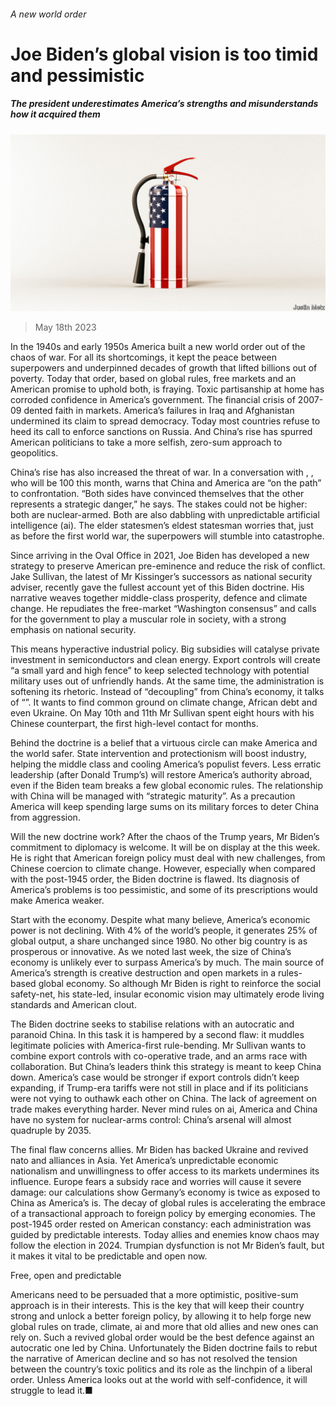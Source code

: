 ###### A new world order

# Joe Biden’s global vision is too timid and pessimistic 

##### The president underestimates America’s strengths and misunderstands how it acquired them 

![image](images/20230520_LDD001.jpg) 

> May 18th 2023 

In the 1940s and early 1950s America built a new world order out of the chaos of war. For all its shortcomings, it kept the peace between superpowers and underpinned decades of growth that lifted billions out of poverty. Today that order, based on global rules, free markets and an American promise to uphold both, is fraying. Toxic partisanship at home has corroded confidence in America’s government. The financial crisis of 2007-09 dented faith in markets. America’s failures in Iraq and Afghanistan undermined its claim to spread democracy. Today most countries refuse to heed its call to enforce sanctions on Russia. And China’s rise has spurred American politicians to take a more selfish, zero-sum approach to geopolitics.

China’s rise has also increased the threat of war. In a conversation with , , who will be 100 this month, warns that China and America are “on the path” to confrontation. “Both sides have convinced themselves that the other represents a strategic danger,” he says. The stakes could not be higher: both are nuclear-armed. Both are also dabbling with unpredictable artificial intelligence (ai). The elder statesmen’s eldest statesman worries that, just as before the first world war, the superpowers will stumble into catastrophe.

Since arriving in the Oval Office in 2021, Joe Biden has developed a new strategy to preserve American pre-eminence and reduce the risk of conflict. Jake Sullivan, the latest of Mr Kissinger’s successors as national security adviser, recently gave the fullest account yet of this Biden doctrine. His narrative weaves together middle-class prosperity, defence and climate change. He repudiates the free-market “Washington consensus” and calls for the government to play a muscular role in society, with a strong emphasis on national security.

This means hyperactive industrial policy. Big subsidies will catalyse private investment in semiconductors and clean energy. Export controls will create “a small yard and high fence” to keep selected technology with potential military uses out of unfriendly hands. At the same time, the administration is softening its rhetoric. Instead of “decoupling” from China’s economy, it talks of “”. It wants to find common ground on climate change, African debt and even Ukraine. On May 10th and 11th Mr Sullivan spent eight hours with his Chinese counterpart, the first high-level contact for months.

Behind the doctrine is a belief that a virtuous circle can make America and the world safer. State intervention and protectionism will boost industry, helping the middle class and cooling America’s populist fevers. Less erratic leadership (after Donald Trump’s) will restore America’s authority abroad, even if the Biden team breaks a few global economic rules. The relationship with China will be managed with “strategic maturity”. As a precaution America will keep spending large sums on its military forces to deter China from aggression. 

Will the new doctrine work? After the chaos of the Trump years, Mr Biden’s commitment to diplomacy is welcome. It will be on display at the  this week. He is right that American foreign policy must deal with new challenges, from Chinese coercion to climate change. However, especially when compared with the post-1945 order, the Biden doctrine is flawed. Its diagnosis of America’s problems is too pessimistic, and some of its prescriptions would make America weaker. 

Start with the economy. Despite what many believe, America’s economic power is not declining. With 4% of the world’s people, it generates 25% of global output, a share unchanged since 1980. No other big country is as prosperous or innovative. As we noted last week, the size of China’s economy is unlikely ever to surpass America’s by much. The main source of America’s strength is creative destruction and open markets in a rules-based global economy. So although Mr Biden is right to reinforce the social safety-net, his state-led, insular economic vision may ultimately erode living standards and American clout. 

The Biden doctrine seeks to stabilise relations with an autocratic and paranoid China. In this task it is hampered by a second flaw: it muddles legitimate policies with America-first rule-bending. Mr Sullivan wants to combine export controls with co-operative trade, and an arms race with collaboration. But China’s leaders think this strategy is meant to keep China down. America’s case would be stronger if export controls didn’t keep expanding, if Trump-era tariffs were not still in place and if its politicians were not vying to outhawk each other on China. The lack of agreement on trade makes everything harder. Never mind rules on ai, America and China have no system for nuclear-arms control: China’s arsenal will almost quadruple by 2035. 

The final flaw concerns allies. Mr Biden has backed Ukraine and revived nato and alliances in Asia. Yet America’s unpredictable economic nationalism and unwillingness to offer access to its markets undermines its influence. Europe fears a subsidy race and worries  will cause it severe damage: our calculations show Germany’s economy is twice as exposed to China as America’s is. The decay of global rules is accelerating the embrace of a transactional approach to foreign policy by emerging economies. The post-1945 order rested on American constancy: each administration was guided by predictable interests. Today allies and enemies know chaos may follow the election in 2024. Trumpian dysfunction is not Mr Biden’s fault, but it makes it vital to be predictable and open now.

Free, open and predictable

Americans need to be persuaded that a more optimistic, positive-sum approach is in their interests. This is the key that will keep their country strong and unlock a better foreign policy, by allowing it to help forge new global rules on trade, climate, ai and more that old allies and new ones can rely on. Such a revived global order would be the best defence against an autocratic one led by China. Unfortunately the Biden doctrine fails to rebut the narrative of American decline and so has not resolved the tension between the country’s toxic politics and its role as the linchpin of a liberal order. Unless America looks out at the world with self-confidence, it will struggle to lead it.■


